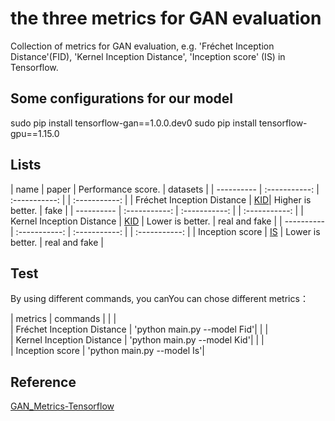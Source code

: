 # the three metrics for GAN evaluation
Collection of metrics for GAN evaluation, e.g. 'Fréchet Inception Distance'(FID), 'Kernel Inception Distance', 'Inception score' (IS) in Tensorflow.

## Some configurations for our model
sudo pip install tensorflow-gan==1.0.0.dev0
sudo pip install tensorflow-gpu==1.15.0

## Lists
| name                       | paper                                   | Performance score. | datasets      |
| ----------                 | :-----------:                           | :-----------: |    | :-----------: |
| Fréchet Inception Distance |  [KID](https://arxiv.org/abs/1706.08500)| Higher is better.  | fake          |
| ----------                 | :-----------:                           | :-----------: |    | :-----------: |
| Kernel Inception Distance  | [KID](https://arxiv.org/abs/1801.01401) | Lower is better.   | real and fake |
| ----------                 | :-----------:                           | :-----------: |    | :-----------: |
| Inception score            | [IS](https://arxiv.org/abs/1606.03498)  | Lower is better.   | real and fake |

## Test
By using different commands, you canYou can chose different metrics：

| metrics                    | commands     |
|                            |  
| Fréchet Inception Distance | 'python main.py --model Fid'|
|                            |                             
| Kernel Inception Distance  | 'python main.py --model Kid'|
|                            |  
| Inception score            | 'python main.py --model Is'|

## Reference
[GAN_Metrics-Tensorflow](https://github.com/hwalsuklee/tensorflow-generative-model-collections)
